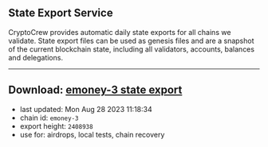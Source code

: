 ## State Export Service
CryptoCrew provides automatic daily state exports for all chains we validate. State export files can be used as genesis files and are a snapshot of the current blockchain state, including all validators, accounts, balances and delegations.

---
**Download: [emoney-3 state export](https://dl.ccvalidators.com/SERVICE/emoney/emoney-3_export_2408938.json)**
---

- last updated: Mon Aug 28 2023 11:18:34
- chain id: `emoney-3`
- export height: `2408938`
- use for: airdrops, local tests, chain recovery
